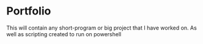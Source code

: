 # Portfolio
This will contain any short-program or big project that I have worked on. As well as scripting created to run on powershell
